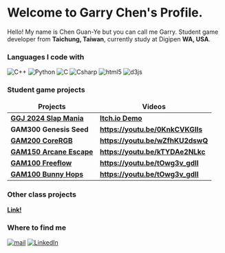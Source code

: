 <h1>Welcome to Garry Chen's Profile.</h1>


<p>Hello! My name is Chen Guan-Ye but you can call me Garry. Student game developer from <b>Taichung, Taiwan</b>, currently study at Digipen <b>WA, USA</b>. </p>
<h3>Languages I code with</h3>
<p>
  <img alt="C++" src="https://img.shields.io/badge/-C++-00599C?style=flat-square&logo=c%2B%2B&logoColor=white" />
  <img alt="Python" src="https://img.shields.io/badge/-Python-3776AB?style=flat-square&logo=python&logoColor=white" />
  <img alt="C" src="https://img.shields.io/badge/-C-A8B9CC?style=flat-square&logo=c&logoColor=white" />
  <img alt="Csharp" src="https://img.shields.io/badge/C%23-239120?style=flat-square&logo=c-sharp&logoColor=white" />
  <img alt="html5" src="https://img.shields.io/badge/-HTML5-E34F26?style=flat-square&logo=html5&logoColor=white" />
  <img alt="d3js" src="https://img.shields.io/badge/-D3.js-F9A03C?style=flat-square&logo=d3.js&logoColor=white" />
</p>

<h3>Student game projects</h3>
<table>
  <thead align="center">
    <tr border: none;>
      <td><b>Projects</b></td>
      <td><b>Videos</b></td>
  </thead>
  <tbody>
    <tr>
      <td><a href="https://github.com/IIcyTundra/Untitiled_GGJ2024"><b>GGJ 2024 Slap Mania</b></a></td>
      <td><a href="https://garrychen.itch.io/slap-mania-ggj2024"><b>Itch.io Demo</b></a></td>
    </tr>
    <tr>
      <td><b>GAM300 Genesis Seed</b></a></td>
      <td><a href="https://youtu.be/0KnkCVKGIIs"><b>https://youtu.be/0KnkCVKGIIs</b></a></td>
    </tr>
    <tr>
      <td><a href="https://github.com/ChenGarry/GAM200_CoreRGB"><b>GAM200 CoreRGB</b></a></td>
      <td><a href="https://youtu.be/wZfhKU2dswQ"><b>https://youtu.be/wZfhKU2dswQ</b></a></td>
    </tr>
    <tr>
      <td><a href="https://github.com/ChenGarry/GAM150_ArcaneEscape"><b>GAM150 Arcane Escape</b></a></td>
      <td><a href="https://youtu.be/kTYDAe2NLkc"><b>https://youtu.be/kTYDAe2NLkc</b></a></td>
    </tr>
    <tr>
      <td><a href="https://github.com/ChenGarry/GAM100_Freeflow"><b>GAM100 Freeflow</b></a></td>
      <td><a href="https://youtu.be/tOwg3v_gdlI"><b>https://youtu.be/tOwg3v_gdlI</b></a></td>
    </tr>
    <tr>
      <td><a href="https://github.com/ChenGarry/GAM100_Bunny"><b>GAM100 Bunny Hops</b></a></td>
      <td><a href="https://youtu.be/tOwg3v_gdlI"><b>https://youtu.be/tOwg3v_gdlI</b></a></td>
    </tr>
  </tbody>
</table>
<h3>Other class projects</h3>
<td><a href="https://github.com/ChenGarry/class_projects"><b>Link!</b></a></td>
<h3>Where to find me</h3>
<p><a href="mailto:chen.garry81611@gmail.com" target="_blank"><img alt="mail" src="https://img.shields.io/badge/chen.garry81611-EA4335.svg?&style=flat&logo=gmail&logoColor=white" /></a> <a href="www.linkedin.com/in/
garry-chen-235738202" target="_blank"><img alt="LinkedIn" src="https://img.shields.io/badge/garrychen-%230077B5.svg?&style=flat&logo=linkedin&logoColor=white" /></a>
</p>
